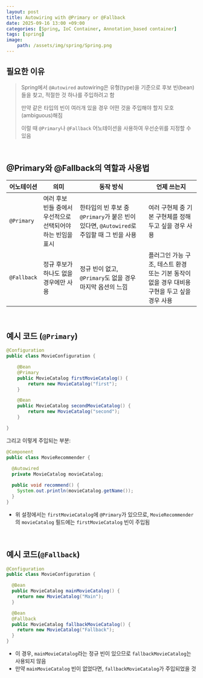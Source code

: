```yaml
---
layout: post
title: Autowiring with @Primary or @Fallback
date: 2025-09-16 13:00 +09:00
categories: [Spring, IoC Container, Annotation_based container]
tags: [spring]
image:
    path: /assets/img/spring/Spring.png
---
```


##  필요한 이유

> Spring에서 `@Autowired` autowiring은 유형(type)을 기준으로 후보 빈(bean)들을 찾고, 적절한 것 하나를 주입하려고 함
>
> 만약 같은 타입의 빈이 여러개 있을 경우 어떤 것을 주입해야 할지 모호(ambiguous)해짐
>
> 이럴 때 `@Primary`나 `@Fallback` 어노테이션을 사용하여 우선순위를 지정할 수 있음

<br>

## @Primary와 @Fallback의 역할과 사용법

| 어노테이션 | 의미 | 동작 방식 | 언제 쓰는지 |
|-|-|-|-|
| `@Primary` | 여러 후보 빈들 중에서 우선적으로 선택되어야 하는 빈임을 표시 | 한타입의 빈 후보 중 `@Primary`가 붙은 빈이 있다면, `@Autowired`로 주입할 때 그 빈을 사용 | 여러 구현체 중 기본 구현체를 정해두고 싶을 경우 사용 |
| `@Fallback` | 정규 후보가 하나도 없을 경우에만 사용 | 정규 빈이 없고, `@Primary`도 없을 경우 마지막 옵션의 느낌 | 플러그인 가능 구조, 테스트 환경 또는 기본 동작이 없을 경우 대비용 구현을 두고 싶을 경우 사용 |

<br>

## 예시 코드 (`@Primary`)

```java
@Configuration
public class MovieConfiguration {

    @Bean
    @Primary
    public MovieCatalog firstMovieCatalog() {
        return new MovieCatalog("first");
    }

    @Bean
    public MovieCatalog secondMovieCatalog() {
        return new MovieCatalog("second");
    }

}
```

그리고 이렇게 주입되는 부분:

```java
@Component
public class MovieRecommender {
  
  @Autowired
  private MovieCatalog movieCatalog;

  public void recommend() {
    System.out.println(movieCatalog.getName());
  }
}

```

- 위 설정에서는 `firstMovieCatalog`에 `@Primary`가 있으므로, `MovieRecommender`의 `movieCatalog` 필드에는 `firstMovieCatalog` 빈이 주입됨

<br>

## 예시 코드(`@Fallback`)

```java
@Configuration
public class MovieConfiguration {

  @Bean
  public MovieCatalog mainMovieCatalog() {
    return new MovieCatalog("Main");
  }

  @Bean
  @Fallback
  public MovieCatalog fallbackMovieCatalog() {
    return new MovieCatalog("Fallback");
  }
}
```

- 이 경우, `mainMovieCatalog`라는 정규 빈이 있으므로 `fallbackMovieCatalog`는 사용되지 않음
- 만약 `mainMovieCatalog` 빈이 없었다면, `fallbackMovieCatalog`가 주입되었을 것
